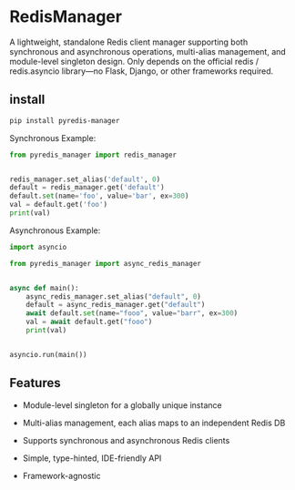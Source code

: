 # RedisManager

A lightweight, standalone Redis client manager supporting both synchronous and asynchronous operations, multi-alias management, and module-level singleton design.
Only depends on the official redis / redis.asyncio library—no Flask, Django, or other frameworks required.


## install

```bash
pip install pyredis-manager
```

Synchronous Example:

```python
from pyredis_manager import redis_manager


redis_manager.set_alias('default', 0)
default = redis_manager.get('default')
default.set(name='foo', value='bar', ex=300)
val = default.get('foo')
print(val)
```

Asynchronous Example:

```python
import asyncio

from pyredis_manager import async_redis_manager


async def main():
    async_redis_manager.set_alias("default", 0)
    default = async_redis_manager.get("default")
    await default.set(name="fooo", value="barr", ex=300)
    val = await default.get("fooo")
    print(val)


asyncio.run(main())
```

## Features

- Module-level singleton for a globally unique instance

- Multi-alias management, each alias maps to an independent Redis DB

- Supports synchronous and asynchronous Redis clients

- Simple, type-hinted, IDE-friendly API

- Framework-agnostic
